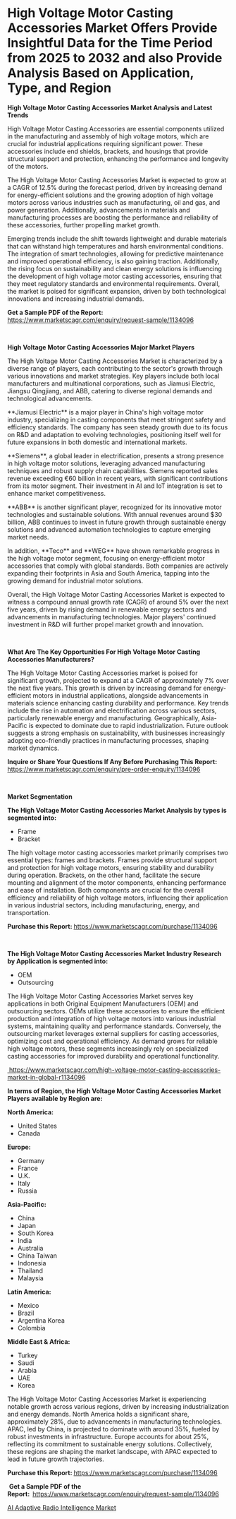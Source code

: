 <p><h1>High Voltage Motor Casting Accessories Market Offers Provide Insightful Data for the Time Period from 2025 to 2032 and also Provide Analysis Based on Application, Type, and Region</h1></p><p><strong>High Voltage Motor Casting Accessories Market Analysis and Latest Trends</strong></p>
<p><p>High Voltage Motor Casting Accessories are essential components utilized in the manufacturing and assembly of high voltage motors, which are crucial for industrial applications requiring significant power. These accessories include end shields, brackets, and housings that provide structural support and protection, enhancing the performance and longevity of the motors.</p><p>The High Voltage Motor Casting Accessories Market is expected to grow at a CAGR of 12.5% during the forecast period, driven by increasing demand for energy-efficient solutions and the growing adoption of high voltage motors across various industries such as manufacturing, oil and gas, and power generation. Additionally, advancements in materials and manufacturing processes are boosting the performance and reliability of these accessories, further propelling market growth.</p><p>Emerging trends include the shift towards lightweight and durable materials that can withstand high temperatures and harsh environmental conditions. The integration of smart technologies, allowing for predictive maintenance and improved operational efficiency, is also gaining traction. Additionally, the rising focus on sustainability and clean energy solutions is influencing the development of high voltage motor casting accessories, ensuring that they meet regulatory standards and environmental requirements. Overall, the market is poised for significant expansion, driven by both technological innovations and increasing industrial demands.</p></p>
<p><strong>Get a Sample PDF of the Report:&nbsp;</strong> <a href="https://www.marketscagr.com/enquiry/request-sample/1134096?utm_campaign=3039&utm_medium=2&utm_source=Github&utm_content=ia&utm_term=25032025&utm_id=high-voltage-motor-casting-accessories">https://www.marketscagr.com/enquiry/request-sample/1134096</a></p>
<p>&nbsp;</p>
<p><strong>High Voltage Motor Casting Accessories Major Market Players</strong></p>
<p><p>The High Voltage Motor Casting Accessories Market is characterized by a diverse range of players, each contributing to the sector's growth through various innovations and market strategies. Key players include both local manufacturers and multinational corporations, such as Jiamusi Electric, Jiangsu Qingjiang, and ABB, catering to diverse regional demands and technological advancements.</p><p>**Jiamusi Electric** is a major player in China's high voltage motor industry, specializing in casting components that meet stringent safety and efficiency standards. The company has seen steady growth due to its focus on R&D and adaptation to evolving technologies, positioning itself well for future expansions in both domestic and international markets.</p><p>**Siemens**, a global leader in electrification, presents a strong presence in high voltage motor solutions, leveraging advanced manufacturing techniques and robust supply chain capabilities. Siemens reported sales revenue exceeding €60 billion in recent years, with significant contributions from its motor segment. Their investment in AI and IoT integration is set to enhance market competitiveness.</p><p>**ABB** is another significant player, recognized for its innovative motor technologies and sustainable solutions. With annual revenues around $30 billion, ABB continues to invest in future growth through sustainable energy solutions and advanced automation technologies to capture emerging market needs.</p><p>In addition, **Teco** and **WEG** have shown remarkable progress in the high voltage motor segment, focusing on energy-efficient motor accessories that comply with global standards. Both companies are actively expanding their footprints in Asia and South America, tapping into the growing demand for industrial motor solutions.</p><p>Overall, the High Voltage Motor Casting Accessories Market is expected to witness a compound annual growth rate (CAGR) of around 5% over the next five years, driven by rising demand in renewable energy sectors and advancements in manufacturing technologies. Major players' continued investment in R&D will further propel market growth and innovation.</p></p>
<p>&nbsp;</p>
<p><strong>What Are The Key Opportunities For High Voltage Motor Casting Accessories Manufacturers?</strong></p>
<p><p>The High Voltage Motor Casting Accessories market is poised for significant growth, projected to expand at a CAGR of approximately 7% over the next five years. This growth is driven by increasing demand for energy-efficient motors in industrial applications, alongside advancements in materials science enhancing casting durability and performance. Key trends include the rise in automation and electrification across various sectors, particularly renewable energy and manufacturing. Geographically, Asia-Pacific is expected to dominate due to rapid industrialization. Future outlook suggests a strong emphasis on sustainability, with businesses increasingly adopting eco-friendly practices in manufacturing processes, shaping market dynamics.</p></p>
<p><strong>Inquire or Share Your Questions If Any Before Purchasing This Report:</strong> <a href="https://www.marketscagr.com/enquiry/pre-order-enquiry/1134096?utm_campaign=3039&utm_medium=2&utm_source=Github&utm_content=ia&utm_term=25032025&utm_id=high-voltage-motor-casting-accessories">https://www.marketscagr.com/enquiry/pre-order-enquiry/1134096</a></p>
<p>&nbsp;</p>
<p><strong>Market Segmentation</strong></p>
<p><strong>The High Voltage Motor Casting Accessories Market Analysis by types is segmented into:</strong></p>
<p><ul><li>Frame</li><li>Bracket</li></ul></p>
<p><p>The high voltage motor casting accessories market primarily comprises two essential types: frames and brackets. Frames provide structural support and protection for high voltage motors, ensuring stability and durability during operation. Brackets, on the other hand, facilitate the secure mounting and alignment of the motor components, enhancing performance and ease of installation. Both components are crucial for the overall efficiency and reliability of high voltage motors, influencing their application in various industrial sectors, including manufacturing, energy, and transportation.</p></p>
<p><strong>Purchase this Report:&nbsp;</strong><a href="https://www.marketscagr.com/purchase/1134096?utm_campaign=3039&utm_medium=2&utm_source=Github&utm_content=ia&utm_term=25032025&utm_id=high-voltage-motor-casting-accessories">https://www.marketscagr.com/purchase/1134096</a></p>
<p>&nbsp;</p>
<p><strong>The High Voltage Motor Casting Accessories Market Industry Research by Application is segmented into:</strong></p>
<p><ul><li>OEM</li><li>Outsourcing</li></ul></p>
<p><p>The High Voltage Motor Casting Accessories Market serves key applications in both Original Equipment Manufacturers (OEM) and outsourcing sectors. OEMs utilize these accessories to ensure the efficient production and integration of high voltage motors into various industrial systems, maintaining quality and performance standards. Conversely, the outsourcing market leverages external suppliers for casting accessories, optimizing cost and operational efficiency. As demand grows for reliable high voltage motors, these segments increasingly rely on specialized casting accessories for improved durability and operational functionality.</p></p>
<p><a href="https://www.marketscagr.com/high-voltage-motor-casting-accessories-market-in-global-r1134096?utm_campaign=3039&utm_medium=2&utm_source=Github&utm_content=ia&utm_term=25032025&utm_id=high-voltage-motor-casting-accessories">&nbsp;https://www.marketscagr.com/high-voltage-motor-casting-accessories-market-in-global-r1134096</a></p>
<p><strong>In terms of Region, the High Voltage Motor Casting Accessories Market Players available by Region are:</strong></p>
<p>
    <p> <strong> North America: </strong>
        <ul>
            <li>United States</li>
            <li>Canada</li>
        </ul>
        </p> 
    <p> <strong> Europe: </strong>
        <ul>
            <li>Germany</li>
            <li>France</li>
            <li>U.K.</li>
            <li>Italy</li>
            <li>Russia</li>
        </ul>
        </p> 
    <p> <strong> Asia-Pacific: </strong>
        <ul>
            <li>China</li>
            <li>Japan</li>
            <li>South Korea</li>
            <li>India</li>
            <li>Australia</li>
            <li>China Taiwan</li>
            <li>Indonesia</li>
            <li>Thailand</li>
            <li>Malaysia</li>
        </ul>
        </p> 
    <p> <strong> Latin America: </strong>
        <ul>
            <li>Mexico</li>
            <li>Brazil</li>
            <li>Argentina Korea</li>
            <li>Colombia</li>
        </ul>
        </p> 
    <p> <strong> Middle East & Africa: </strong>
        <ul>
            <li>Turkey</li>
            <li>Saudi</li>
            <li>Arabia</li>
            <li>UAE</li>
            <li>Korea</li>
        </ul>
    </p>
    </p>
<p><p>The High Voltage Motor Casting Accessories Market is experiencing notable growth across various regions, driven by increasing industrialization and energy demands. North America holds a significant share, approximately 28%, due to advancements in manufacturing technologies. APAC, led by China, is projected to dominate with around 35%, fueled by robust investments in infrastructure. Europe accounts for about 25%, reflecting its commitment to sustainable energy solutions. Collectively, these regions are shaping the market landscape, with APAC expected to lead in future growth trajectories.</p></p>
<p><strong>Purchase this Report: </strong><a href="https://www.marketscagr.com/purchase/1134096?utm_campaign=3039&utm_medium=2&utm_source=Github&utm_content=ia&utm_term=25032025&utm_id=high-voltage-motor-casting-accessories">https://www.marketscagr.com/purchase/1134096</a></p>
<p>&nbsp;<strong>Get a Sample PDF of the Report:&nbsp;&nbsp;</strong><a href="https://www.marketscagr.com/enquiry/request-sample/1134096?utm_campaign=3039&utm_medium=2&utm_source=Github&utm_content=ia&utm_term=25032025&utm_id=high-voltage-motor-casting-accessories">https://www.marketscagr.com/enquiry/request-sample/1134096</a></p>
<p><strong></strong></p>
<p><p><a href="https://github.com/xalatieusope/Market-Research-Report-List-1/blob/main/ai-adaptive-radio-intelligence-market.md?utm_campaign=3039&utm_medium=2&utm_source=Github&utm_content=ia&utm_term=25032025&utm_id=high-voltage-motor-casting-accessories">AI Adaptive Radio Intelligence Market</a></p></p>